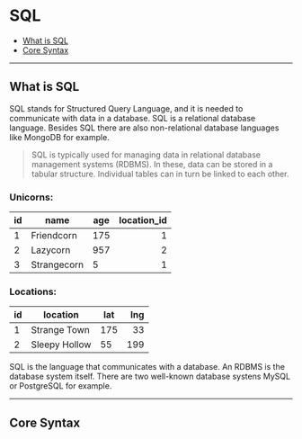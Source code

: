 # SQL

- [What is SQL](#what-is-sql)
- [Core Syntax](#core-syntax)

---

## What is SQL

SQL stands for Structured Query Language, and it is needed to communicate with data in a database. SQL is a relational database language.  Besides SQL there are also non-relational database languages like MongoDB for example.

> SQL is typically used for managing data in relational database management systems (RDBMS). In these, data can be stored in a tabular structure. Individual tables can in turn be linked to each other.



### **Unicorns:**

| id  | name        | age | location_id |
| --- | ----------- | --- | ----------: |
| 1   | Friendcorn  | 175 |           1 |
| 2   | Lazycorn    | 957 |           2 |
| 3   | Strangecorn | 5   |           1 |

### **Locations:**

| id  | location          | lat | lng |
| --- | ------------- | --- | --: |
| 1   | Strange Town  | 175 |  33 |
| 2   | Sleepy Hollow | 55  | 199 |

SQL is the language that communicates with a database. An RDBMS is the database system itself. There are two well-known database systens MySQL or PostgreSQL for example.

---

## Core Syntax

